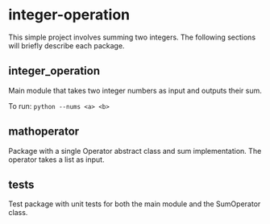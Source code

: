 # integer-operation

This simple project involves summing two integers.
The following sections will briefly describe each package.

## integer_operation
  Main module that takes two integer numbers as input and outputs their sum.
  
  To run:  ```python --nums <a> <b>```
## mathoperator
  Package with a single Operator abstract class and sum implementation. The operator takes a list as input.
## tests
  Test package with unit tests for both the main module and the SumOperator class.
